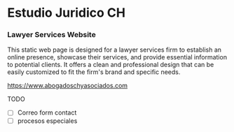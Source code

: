 # Estudio Juridico CH
### Lawyer Services Website

This static web page is designed for a lawyer services firm to establish an online presence, showcase their services, and provide essential information to potential clients. It offers a clean and professional design that can be easily customized to fit the firm's brand and specific needs.

https://www.abogadoschyasociados.com 

TODO 

- [ ] Correo form contact
- [ ] procesos especiales